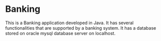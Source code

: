 # Banking

This is a Banking application developed in Java. It has several functionalities that are supported by a banking system. It has a database stored on oracle mysql database server on localhost.

